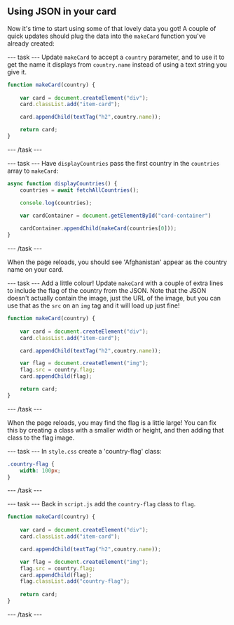 ## Using JSON in your card

Now it's time to start using some of that lovely data you got! A couple of quick updates should plug the data into the `makeCard` function you've already created:

--- task ---
Update `makeCard` to accept a `country` parameter, and to use it to get the name it displays from `country.name` instead of using a text string you give it.

```javascript
function makeCard(country) {
    
    var card = document.createElement("div");
    card.classList.add("item-card");

    card.appendChild(textTag("h2",country.name));

    return card;
}
```
--- /task ---

--- task ---
Have `displayCountries` pass the first country in the `countries` array to `makeCard`:

```javascript
async function displayCountries() {
    countries = await fetchAllCountries();

    console.log(countries);

    var cardContainer = document.getElementById("card-container")
    
    cardContainer.appendChild(makeCard(countries[0]));
}
```
--- /task ---

When the page reloads, you should see 'Afghanistan' appear as the country name on your card.

--- task ---
Add a little colour! Update `makeCard` with a couple of extra lines to include the flag of the country from the JSON. Note that the JSON doesn't actually contain the image, just the URL of the image, but you can use that as the `src` on an `img` tag and it will load up just fine!

```javascript
function makeCard(country) {
    
    var card = document.createElement("div");
    card.classList.add("item-card");

    card.appendChild(textTag("h2",country.name));

    var flag = document.createElement("img");
    flag.src = country.flag;
    card.appendChild(flag);

    return card;
}
```
--- /task ---

When the page reloads, you may find the flag is a little large! You can fix this by creating a class with a smaller width or height, and then adding that class to the flag image.

--- task ---
In `style.css` create a 'country-flag' class:

```css
.country-flag {
    width: 100px;
}
```
--- /task ---

--- task ---
Back in `script.js` add the `country-flag` class to `flag`.

```javascript
function makeCard(country) {
    
    var card = document.createElement("div");
    card.classList.add("item-card");

    card.appendChild(textTag("h2",country.name));

    var flag = document.createElement("img");
    flag.src = country.flag;
    card.appendChild(flag);
    flag.classList.add("country-flag");
    
    return card;
}
```
--- /task ---